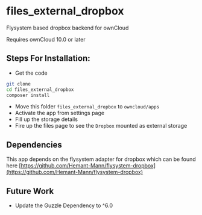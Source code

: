 # files_external_dropbox
Flysystem based dropbox backend for ownCloud

Requires ownCloud 10.0 or later

## Steps For Installation:
- Get the code
```bash
git clone
cd files_external_dropbox
composer install
```
- Move this folder ```files_external_dropbox``` to ```owncloud/apps```
- Activate the app from settings page
- Fill up the storage details
- Fire up the files page to see the ```Dropbox``` mounted as external storage

## Dependencies
This app depends on the flysystem adapter for dropbox which can be found here [https://github.com/Hemant-Mann/flysystem-dropbox](https://github.com/Hemant-Mann/flysystem-dropbox)


## Future Work
- Update the Guzzle Dependency to ^6.0